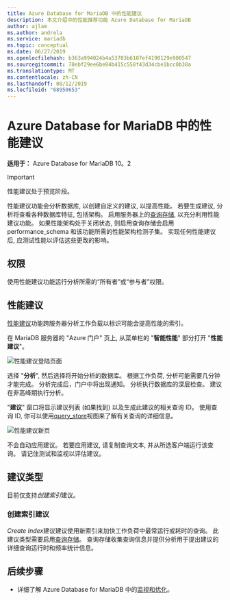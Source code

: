 ```yaml
---
title: Azure Database for MariaDB 中的性能建议
description: 本文介绍中的性能推荐功能 Azure Database for MariaDB
author: ajlam
ms.author: andrela
ms.service: mariadb
ms.topic: conceptual
ms.date: 06/27/2019
ms.openlocfilehash: b363a994024b4a53703b6107ef4190129e900547
ms.sourcegitcommit: 78ebf29ee6be84b415c558f43d34cbe1bcc0b38a
ms.translationtype: MT
ms.contentlocale: zh-CN
ms.lasthandoff: 08/12/2019
ms.locfileid: "68950653"
---
```

# <a name="performance-recommendations-in-azure-database-for-mariadb"></a>Azure Database for MariaDB 中的性能建议

**适用于：** Azure Database for MariaDB 10。2

> [!IMPORTANT]
> 性能建议处于预览阶段。

性能建议功能会分析数据库, 以创建自定义的建议, 以提高性能。 若要生成建议, 分析将查看各种数据库特征, 包括架构。 启用服务器上的[查询存储](concepts-query-store.md), 以充分利用性能建议功能。 如果性能架构处于关闭状态, 则启用查询存储会启用 performance_schema 和该功能所需的性能架构检测子集。 实现任何性能建议后, 应测试性能以评估这些更改的影响。

## <a name="permissions"></a>权限

使用性能建议功能运行分析所需的“所有者”或“参与者”权限。

## <a name="performance-recommendations"></a>性能建议

[性能建议](concepts-performance-recommendations.md)功能跨服务器分析工作负载以标识可能会提高性能的索引。

在 MariaDB 服务器的 "Azure 门户" 页上, 从菜单栏的 "**智能性能**" 部分打开 "**性能建议**"。

![性能建议登陆页面](./media/concepts-performance-recommendations/performance-recommendations-page.png)

选择 "**分析**", 然后选择将开始分析的数据库。 根据工作负荷, 分析可能需要几分钟才能完成。 分析完成后，门户中将出现通知。 分析执行数据库的深层检查。 建议在非高峰期执行分析。

"**建议**" 窗口将显示建议列表 (如果找到) 以及生成此建议的相关查询 ID。 使用查询 ID, 你可以使用[query_store](concepts-query-store.md#mysqlquery_store)视图来了解有关查询的详细信息。

![性能建议新页](./media/concepts-performance-recommendations/performance-recommendations-result.png)

不会自动应用建议。 若要应用建议, 请复制查询文本, 并从所选客户端运行该查询。 请记住测试和监视以评估建议。

## <a name="recommendation-types"></a>建议类型

目前仅支持*创建索引*建议。

### <a name="create-index-recommendations"></a>创建索引建议

*Create Index*建议建议使用新索引来加快工作负荷中最常运行或耗时的查询。 此建议类型需要启用[查询存储](concepts-query-store.md)。 查询存储收集查询信息并提供分析用于提出建议的详细查询运行时和频率统计信息。

## <a name="next-steps"></a>后续步骤

- 详细了解 Azure Database for MariaDB 中的[监视和优化](concepts-monitoring.md)。